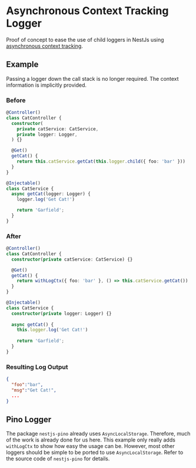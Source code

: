 # Asynchronous Context Tracking Logger

Proof of concept to ease the use of child loggers in NestJs using
[asynchronous context tracking](https://nodejs.org/api/async_context.html).

## Example

Passing a logger down the call stack is no longer required. The context information is implicitly provided.

### Before

```ts
@Controller()
class CatController {
  constructor(
    private catService: CatService,
    private logger: Logger,
  ) {}

  @Get()
  getCat() {
    return this.catService.getCat(this.logger.child({ foo: 'bar' }))
  }
}

@Injectable()
class CatService {
  async getCat(logger: Logger) {
    logger.log('Get Cat!')

    return 'Garfield';
  }
}
```

### After

```ts
@Controller()
class CatController {
  constructor(private catService: CatService) {}

  @Get()
  getCat() {
    return withLogCtx({ foo: 'bar' }, () => this.catService.getCat())
  }
}

@Injectable()
class CatService {
  constructor(private logger: Logger) {}
  
  async getCat() {
    this.logger.log('Get Cat!')
    
    return 'Garfield';
  }
}
```

### Resulting Log Output

```json
{
  "foo":"bar",
  "msg":"Get Cat!",
  ...
}
```

## Pino Logger

The package `nestjs-pino` already uses `AsyncLocalStorage`. Therefore, much of the work is already done for us here.
This example only really adds `withLogCtx` to show how easy the usage can be. However, most other loggers should
be simple to be ported to use `AsyncLocalStorage`. Refer to the source code of `nestjs-pino` for details.
